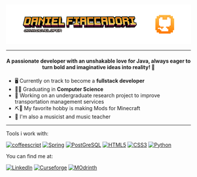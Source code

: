 <div align="center">

![Header](./header.png)

---

#### A passionate developer with an unshakable love for Java, always eager to turn bold and imaginative ideas into reality! 🚀
  
</div>

- 🖥️ Currently on track to become a **fullstack developer**
- 🧑‍🔬 Graduating in **Computer Science**
- 🚌 Working on an undergraduate research project to improve transportation management services
- ⛏🧱 My favorite hobby is making Mods for Minecraft
- 🎹 I'm also a musicist and music teacher

---

Tools i work with:

<a href='https://github.com/shivamkapasia0' target="_blank"><img alt='coffeescript' src='https://img.shields.io/badge/Java-100000?style=for-the-badge&logo=coffeescript&logoColor=000000&labelColor=FFAA00&color=000000'/></a>
<a href='https://github.com/shivamkapasia0' target="_blank"><img alt='Spring' src='https://img.shields.io/badge/Spring-100000?style=for-the-badge&logo=Spring&logoColor=000000&labelColor=11FF00&color=000000'/></a>
<a href='https://github.com/shivamkapasia0' target="_blank"><img alt='PostGreSQL' src='https://img.shields.io/badge/PostGreSQL-100000?style=for-the-badge&logo=PostGreSQL&logoColor=000000&labelColor=00E2FF&color=000000'/></a>
<a href='https://github.com/shivamkapasia0' target="_blank"><img alt='HTML5' src='https://img.shields.io/badge/HTML5-100000?style=for-the-badge&logo=HTML5&logoColor=000000&labelColor=FFA200&color=000000'/></a>
<a href='https://github.com/shivamkapasia0' target="_blank"><img alt='CSS3' src='https://img.shields.io/badge/CSS3-100000?style=for-the-badge&logo=CSS3&logoColor=000000&labelColor=00D1FF&color=000000'/></a>
<a href='https://github.com/shivamkapasia0' target="_blank"><img alt='Python' src='https://img.shields.io/badge/Python-100000?style=for-the-badge&logo=Python&logoColor=FFF700&labelColor=1E00FF&color=000000'/></a>

You can find me at:

<a href='https://www.linkedin.com/in/daniel-fiaccadori-605361303/' target="_blank"><img alt='LinkedIn' src='https://img.shields.io/badge/Linkedin-100000?style=for-the-badge&logo=LinkedIn&logoColor=000000&labelColor=3F68AD&color=3F68AD'/></a>
<a href='https://www.curseforge.com/members/dndats/projects' target="_blank"><img alt='Curseforge' src='https://img.shields.io/badge/Curseforge-100000?style=for-the-badge&logo=Curseforge&logoColor=FFFFFF&labelColor=F16436&color=000000'/></a>
<a href='https://modrinth.com/dashboard/projects' target="_blank"><img alt='MOdrinth' src='https://img.shields.io/badge/Modrinth-100000?style=for-the-badge&logo=MOdrinth&logoColor=FFFFFF&labelColor=00AF5C&color=000000'/></a>
